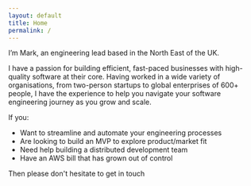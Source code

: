 ```yaml
---
layout: default
title: Home
permalink: /
---
```


I’m Mark, an engineering lead based in the North East of the UK.

I have a passion for building efficient, fast-paced businesses with high-quality software at their core. Having worked in a wide variety of organisations, from two-person startups to global enterprises of 600+ people, I have the experience to help you navigate your software engineering journey as you grow and scale.

If you:
- Want to streamline and automate your engineering processes
- Are looking to build an MVP to explore product/market fit
- Need help building a distributed development team
- Have an AWS bill that has grown out of control

Then please don't hesitate to <span class="obfuscemail">get in touch</span>
